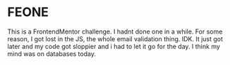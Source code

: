 # FEONE
This is a FrontendMentor challenge.  I hadnt done one in a while. For some reason, I got lost in the JS, the whole email validation thing. IDK. It just got later and my code got sloppier and i had to let it go for the day. I think my mind was on databases today.
